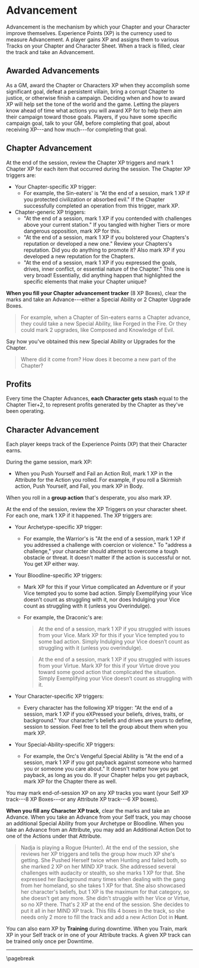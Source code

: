 # Advancement

Advancement is the mechanism by which your Chapter and your Character improve themselves. Experience Points (XP) is the currency used to measure Advancement. A player gains XP and assigns them to various Tracks on your Chapter and Character Sheet. When a track is filled, clear the track and take an Advancement.

## Awarded Advancements

As a GM, award the Chapter or Characters XP when they accomplish some significant goal, defeat a persistent villain, bring a corrupt Chapter to justice, or otherwise finish a campaign. Deciding when and how to award XP will help set the tone of the world and the game. Letting the players know ahead of time what actions you will award XP for to help them aim their campaign toward those goals. Players, if you have some specific campaign goal, talk to your GM, before completing that goal, about receiving XP---and how much---for completing that goal.

## Chapter Advancement

At the end of the session, review the Chapter XP triggers and mark 1 Chapter XP for each item that occurred during the session. The Chapter XP triggers are:

* Your Chapter-specific XP trigger:
    * For example, the Sin-eaters' is "At the end of a session, mark 1 XP if you protected civilization or absorbed evil." If the Chapter successfully completed an operation from this trigger, mark XP.
* Chapter-generic XP triggers:
    * "At the end of a session, mark 1 XP if you contended with challenges above your current station." If you tangled with higher Tiers or more dangerous opposition, mark XP for this.
    * "At the end of a session, mark 1 XP if you bolstered your Chapters's reputation or developed a new one." Review your Chapters's reputation. Did you do anything to promote it? Also mark XP if you developed a new reputation for the Chapters.
    * "At the end of a session, mark 1 XP if you expressed the goals, drives, inner conflict, or essential nature of the Chapter." This one is very broad! Essentially, did anything happen that highlighted the specific elements that make your Chapter unique?

**When you fill your Chapter advancement tracker** (8 XP Boxes), clear the marks and take an Advance---either a Special Ability or 2 Chapter Upgrade Boxes.

> For example, when a Chapter of Sin-eaters earns a Chapter advance, they could take a new Special Ability, like Forged in the Fire. Or they could mark 2 upgrades, like Composed and Knowledge of Evil.

Say how you've obtained this new Special Ability or Upgrades for the Chapter.

> Where did it come from? How does it become a new part of the Chapter?

## Profits

Every time the Chapter Advances, **each Character gets stash** equal to the Chapter Tier+2, to represent profits generated by the Chapter as they've been operating.

## Character Advancement

Each player keeps track of the Experience Points (XP) that their Character earns.

During the game session, mark XP:

* When you Push Yourself and Fail an Action Roll, mark 1 XP in the Attribute for the Action you rolled. For example, if you roll a Skirmish action, Push Yourself, and Fail, you mark XP in Body.

When you roll in a **group action** that's desperate, you also mark XP.

At the end of the session, review the XP Triggers on your character sheet. For each one, mark 1 XP if it happened. The XP triggers are:

* Your Archetype-specific XP trigger:
    * For example, the Warrior's is "At the end of a session, mark 1 XP if you addressed a challenge with coercion or violence." To "address a challenge," your character should attempt to overcome a tough obstacle or threat. It doesn't matter if the action is successful or not. You get XP either way.
* Your Bloodline-specific XP triggers:
    * Mark XP for this if your Virtue complicated an Adventure or if your Vice tempted you to some bad action. Simply Exemplifying your Vice doesn’t count as struggling with it, nor does Indulging your Vice count as struggling with it (unless you Overindulge).
    * For example, the Draconic's are:

        > At the end of a session, mark 1 XP if you struggled with issues from your Vice. Mark XP for this if your Vice tempted you to some bad action. Simply Indulging your Vice doesn’t count as struggling with it (unless you overindulge).

        > At the end of a session, mark 1 XP if you struggled with issues from your
        Virtue. Mark XP for this if your Virtue drove you toward some good action that complicated the situation. Simply Exemplifying your Vice doesn’t count as struggling with it.

* Your Character-specific XP triggers:
    * Every character has the following XP trigger: "At the end of a session, mark 1 XP if you eXPressed your beliefs, drives, traits, or background." Your character's beliefs and drives are yours to define, session to session. Feel free to tell the group about them when you mark XP.
* Your Special-Ability-specific XP triggers:
    * For example, the Orc's Vengeful Special Ability is "At the end of a session, mark 1 XP if you got payback against someone who harmed you or someone you care about." It doesn't matter how you get payback, as long as you do. If your Chapter helps you get payback, mark XP for the Chapter there as well.

You may mark end-of-session XP on any XP tracks you want (your Self XP track---8 XP Boxes---or any Attribute XP track---6 XP boxes).

**When you fill any Character XP track**, clear the marks and take an Advance. When you take an Advance from your Self track, you may choose an additional Special Ability from your Archetype or Bloodline. When you take an Advance from an Attribute, you may add an Additional Action Dot to one of the Actions under that Attribute.

> Nadja is playing a Rogue (Hunter). At the end of the session, she reviews her XP triggers and tells the group how much XP she's getting. She Pushed Herself twice when Hunting and failed both, so she marked 2 XP on her MIND XP track. She addressed several challenges with audacity or stealth, so she marks 1 XP for that. She expressed her Background many times when dealing with the gang from her homeland, so she takes 1 XP for that. She also showcased her character's beliefs, but 1 XP is the maximum for that category, so she doesn't get any more. She didn't struggle with her Vice or Virtue, so no XP there. That's 2 XP at the end of the session. She decides to put it all in her MIND XP track. This fills 4 boxes in the track, so she needs only 2 more to fill the track and add a new Action Dot in **Hunt**.

You can also earn XP by **Training** during downtime. When you Train, mark XP in your Self track or in one of your Attribute tracks. A given XP track can be trained only once per Downtime.

* * * * * * * * * * * * * * * * * * * * * * * * * * * * * * * * * * * * * * * *

\pagebreak
